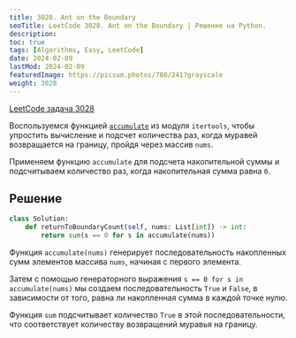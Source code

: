 ```yaml
---
title: 3028. Ant on the Boundary
seoTitle: LeetCode 3028. Ant on the Boundary | Решение на Python.
description: 
toc: true
tags: [Algorithms, Easy, LeetCode]
date: 2024-02-09
lastMod: 2024-02-09
featuredImage: https://picsum.photos/700/241?grayscale
weight: 3028
---
```


[LeetCode задача 3028](https://leetcode.com/problems/ant-on-the-boundary/description/)

Воспользуемся функцией [`accumulate`](https://docs.python.org/3/library/itertools.html#itertools.accumulate) из модуля `itertools`, чтобы упростить вычисление и подсчет количества раз, когда муравей возвращается на границу, пройдя через массив `nums`.

Применяем функцию `accumulate` для подсчета накопительной суммы и подсчитываем количество раз, когда накопительная сумма равна `0`.

## Решение

```python
class Solution:
    def returnToBoundaryCount(self, nums: List[int]) -> int:
        return sum(s == 0 for s in accumulate(nums))
```

Функция `accumulate(nums)` генерирует последовательность накопленных сумм элементов массива `nums`, начиная с первого элемента.

Затем с помощью генераторного выражения `s == 0 for s in accumulate(nums)` мы создаем последовательность `True` и `False`, в зависимости от того, равна ли накопленная сумма в каждой точке нулю.

Функция `sum` подсчитывает количество `True` в этой последовательности, что соответствует количеству возвращений муравья на границу.
